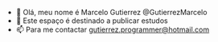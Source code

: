 - 👋 Olá, meu nome é Marcelo Gutierrez @GutierrezMarcelo
- 🌱 Este espaço é destinado a publicar estudos
- 📫 Para me contactar gutierrez.programmer@hotmail.com

